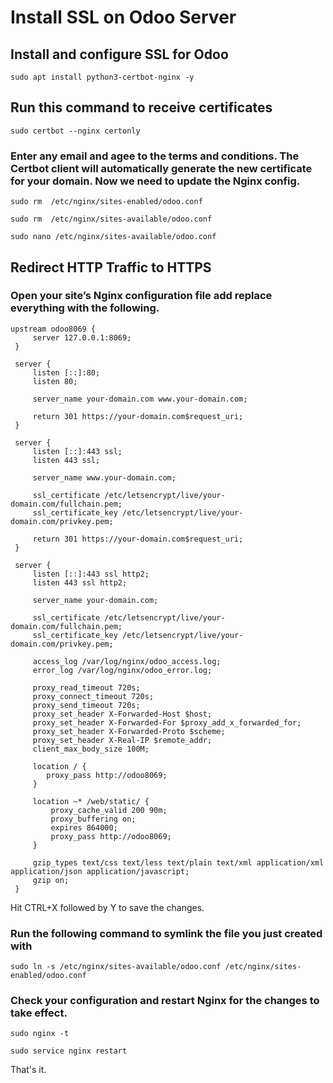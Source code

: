 # Install SSL on Odoo Server

## Install and configure SSL for Odoo

```
sudo apt install python3-certbot-nginx -y
```

## Run this command to receive certificates

```
sudo certbot --nginx certonly
```

###  Enter any email and agee to the terms and conditions. The Certbot client will automatically generate the new certificate for your domain. Now we need to update the Nginx config.

```
sudo rm  /etc/nginx/sites-enabled/odoo.conf
```
```
sudo rm  /etc/nginx/sites-available/odoo.conf
```

```
sudo nano /etc/nginx/sites-available/odoo.conf
```

## Redirect HTTP Traffic to HTTPS
### Open your site’s Nginx configuration file add replace everything with the following.

```
upstream odoo8069 {
     server 127.0.0.1:8069;
 }

 server {
     listen [::]:80;
     listen 80;

     server_name your-domain.com www.your-domain.com;

     return 301 https://your-domain.com$request_uri;
 }

 server {
     listen [::]:443 ssl;
     listen 443 ssl;

     server_name www.your-domain.com;

     ssl_certificate /etc/letsencrypt/live/your-domain.com/fullchain.pem;
     ssl_certificate_key /etc/letsencrypt/live/your-domain.com/privkey.pem;

     return 301 https://your-domain.com$request_uri;
 }

 server {
     listen [::]:443 ssl http2;
     listen 443 ssl http2;

     server_name your-domain.com;

     ssl_certificate /etc/letsencrypt/live/your-domain.com/fullchain.pem;
     ssl_certificate_key /etc/letsencrypt/live/your-domain.com/privkey.pem;

     access_log /var/log/nginx/odoo_access.log;
     error_log /var/log/nginx/odoo_error.log;

     proxy_read_timeout 720s;
     proxy_connect_timeout 720s;
     proxy_send_timeout 720s;
     proxy_set_header X-Forwarded-Host $host;
     proxy_set_header X-Forwarded-For $proxy_add_x_forwarded_for;
     proxy_set_header X-Forwarded-Proto $scheme;
     proxy_set_header X-Real-IP $remote_addr;
     client_max_body_size 100M;

     location / {
        proxy_pass http://odoo8069;
     }

     location ~* /web/static/ {
         proxy_cache_valid 200 90m;
         proxy_buffering on;
         expires 864000;
         proxy_pass http://odoo8069;
     }

     gzip_types text/css text/less text/plain text/xml application/xml application/json application/javascript;
     gzip on;
 }
```
Hit CTRL+X followed by Y to save the changes.
###  Run the following command to symlink the file you just created with
```
sudo ln -s /etc/nginx/sites-available/odoo.conf /etc/nginx/sites-enabled/odoo.conf
```

### Check your configuration and restart Nginx for the changes to take effect.
```
sudo nginx -t
```
```
sudo service nginx restart
```

That's it.
